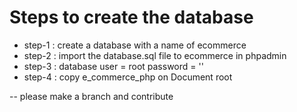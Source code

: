 # Steps to create the database
- step-1 : create a database with a name of ecommerce
- step-2 : import the database.sql file to ecommerce in phpadmin
- step-3 : database user = root password = ''
- step-4 : copy e_commerce_php on Document root 


-- please make a branch and contribute
